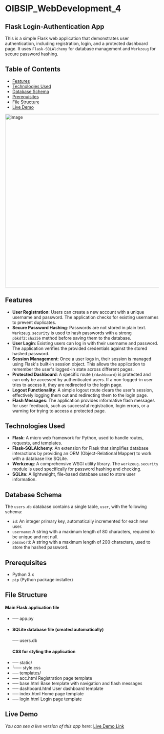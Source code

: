 # OIBSIP_WebDevelopment_4
## Flask Login-Authentication App

This is a simple Flask web application that demonstrates user authentication, including registration, login, and a protected dashboard page. It uses `Flask-SQLAlchemy` for database management and `Werkzeug` for secure password hashing.

## Table of Contents

- [Features](#features)
- [Technologies Used](#technologies-used)
- [Database Schema](#database-schema)
- [Prerequisites](#prerequisites)
- [File Structure](#file-structure)
- [Live Demo](#live-demo)


<img width="1416" height="567" alt="image" src="https://github.com/user-attachments/assets/bb8251ea-92ab-47c1-94de-7160cb0bc4ef" />


## Features

- **User Registration**: Users can create a new account with a unique username and password. The application checks for existing usernames to prevent duplicates.
- **Secure Password Hashing**: Passwords are not stored in plain text. `Werkzeug.security` is used to hash passwords with a strong `pbkdf2:sha256` method before saving them to the database.
- **User Login**: Existing users can log in with their username and password. The application verifies the provided credentials against the stored hashed password.
- **Session Management**: Once a user logs in, their session is managed using Flask's built-in session object. This allows the application to remember the user's logged-in state across different pages.
- **Protected Dashboard**: A specific route (`/dashboard`) is protected and can only be accessed by authenticated users. If a non-logged-in user tries to access it, they are redirected to the login page.
- **Logout Functionality**: A simple logout route clears the user's session, effectively logging them out and redirecting them to the login page.
- **Flash Messages**: The application provides informative flash messages for user feedback, such as successful registration, login errors, or a warning for trying to access a protected page.

## Technologies Used

- **Flask**: A micro web framework for Python, used to handle routes, requests, and templates.
- **Flask-SQLAlchemy**: An extension for Flask that simplifies database interactions by providing an ORM (Object-Relational Mapper) to work with a database like SQLite.
- **Werkzeug**: A comprehensive WSGI utility library. The `werkzeug.security` module is used specifically for password hashing and checking.
- **SQLite**: A lightweight, file-based database used to store user information.

## Database Schema

The `users.db` database contains a single table, `user`, with the following schema:

- `id`: An integer primary key, automatically incremented for each new user.
- `username`: A string with a maximum length of 80 characters, required to be unique and not null.
- `password`: A string with a maximum length of 200 characters, used to store the hashed password.

## Prerequisites

- Python 3.x
- `pip` (Python package installer)

## File Structure
 #### Main Flask application file
- ── app.py
- #### SQLite database file (created automatically)
  ── users.db
  #### CSS for styling the application         
- ── static/
-   └── style.css       
- ── templates/
- ── acc.html         Registration page template
- ── base.html        Base template with navigation and flash messages
- ── dashboard.html   User dashboard template
- ── index.html       Home page template
- ── login.html       Login page template

## Live Demo

*You can see a live version of this app here:* [Live Demo Link](https://oibsip-webdevelopment-4-3.onrender.com/)
